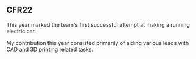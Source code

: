## CFR22

This year marked the team's first successful attempt at making a running electric car. 

My contribution this year consisted primarily of aiding various leads with CAD and 3D printing related tasks.
